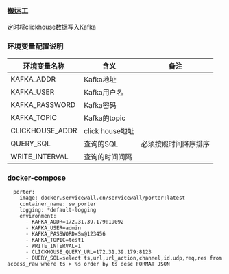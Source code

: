 ### 搬运工
定时将clickhouse数据写入Kafka

### 环境变量配置说明
| 环境变量名称          | 含义           | 备注         |
|-----------------|--------------|------------|
| KAFKA_ADDR      | Kafka地址      |            |
| KAFKA_USER      | Kafka用户名     |            |
| KAFKA_PASSWORD  | Kafka密码      |            |
| KAFKA_TOPIC     | Kafka的topic  |            |
| CLICKHOUSE_ADDR | click house地址 |            |
| QUERY_SQL       | 查询的SQL       | 必须按照时间降序排序 |
| WRITE_INTERVAL  | 查询的时间间隔    |            |

### docker-compose
```azure
  porter:
    image: docker.servicewall.cn/servicewall/porter:latest
    container_name: sw_porter
    logging: *default-logging
    environment:
      - KAFKA_ADDR=172.31.39.179:19092
      - KAFKA_USER=admin
      - KAFKA_PASSWORD=Sw@123456
      - KAFKA_TOPIC=test1
      - WRITE_INTERVAL=1
      - CLICKHOUSE_QUERY_URL=172.31.39.179:8123
      - QUERY_SQL=select ts,url,url_action,channel,id,udp,req,res from access_raw where ts > %s order by ts desc FORMAT JSON
```